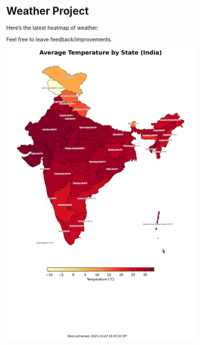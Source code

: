 # Weather Project

Here’s the latest heatmap of weather:

Feel free to leave feedback/improvements.

![India Heatmap](docs/assets/india_heatmap.png?v=F8B4A2)

